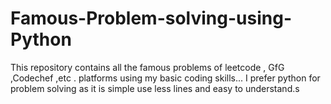 # Famous-Problem-solving-using-Python
This repository contains all the famous problems of leetcode , GfG ,Codechef ,etc . platforms using my basic coding skills...
I prefer python for problem solving as it is simple use less lines and easy to understand.s